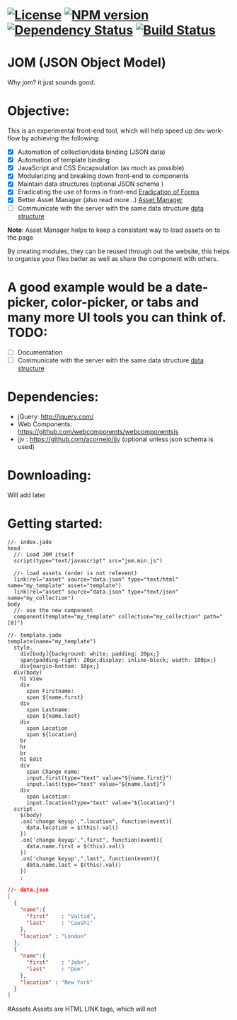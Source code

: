 [![License][LicenseIMGURL]][LicenseURL] [![NPM version][NPMIMGURL]][NPMURL] [![Dependency Status](https://gemnasium.com/valtido/jom.svg)](https://gemnasium.com/valtido/jom) [![Build Status](https://travis-ci.org/valtido/jom.svg?branch=master)](https://travis-ci.org/valtido/jom)
==
[NPMIMGURL]:                https://img.shields.io/npm/v/minify.svg?style=flat
[NPMURL]:                   //npmjs.org/package/minify
[LicenseIMGURL]:            https://img.shields.io/badge/license-MIT-317BF9.svg?style=flat
[LicenseURL]:               https://tldrlegal.com/license/mit-license "MIT License"
[Eradication of Forms]:     http://wp.me/p2HjHX-5x "Eradication of Forms"
[Asset Manager]:            http://wp.me/p2HjHX-5J "Asset Manager"
[data structure]:           http://wp.me/p2HjHX-5J "Data Structure"

JOM (JSON Object Model)
==
Why jom? it just sounds good.

Objective:
==
This is an experimental front-end tool, which will help speed up dev work-flow by
achieving the following:

- [x] Automation of collection/data binding (JSON data)
- [x] Automation of template binding
- [x] JavaScript and CSS Encapsulation (as much as possible)
- [x] Modularizing and breaking down front-end to components
- [x] Maintain data structures (optional JSON schema )
- [x] Eradicating the use of forms in front-end [Eradication of Forms]
- [x] Better Asset Manager (also read more...) [Asset Manager]
- [ ] Communicate with the server with the same data structure [data structure]

**Note**: Asset Manager helps to keep a consistent way to load assets on to the page

By creating modules, they can be reused through out the website, this helps
to organise your files better as well as share the component with others.

A good example would be a date-picker, color-picker, or tabs and many more UI
tools you can think of.
TODO:
==
- [ ] Documentation
- [ ] Communicate with the server with the same data structure [data structure]

Dependencies:
==
- jQuery: http://jquery.com/
- Web Components: https://github.com/webcomponents/webcomponentsjs
- jjv : https://github.com/acornejo/jjv (optional unless json schema is used)

Downloading:
==
Will add later

Getting started:
==

```jade
//- index.jade
head
  //- Load JOM itself
  script(type="text/javascript" src="jom.min.js")

  //- load assets (order is not relevent)
  link(rel="asset" source="data.json" type="text/html" name="my_template" asset="template")
  link(rel="asset" source="data.json" type="text/json" name="my_collection")
body
  //- use the new component
  component(template="my_template" collection="my_collection" path="[0]")
```
```jade
//- template.jade
template(name="my_template")
  style.
    div[body]{background: white; padding: 20px;}
    span{padding-right: 20px;display: inline-block; width: 100px;}
    div{margin-bottom: 10px;}
  div(body)
    h1 View
    div
      span Firstname:
      span ${name.first}
    div
      span Lastname:
      span ${name.last}
    div
      span Location
      span ${location}
    br
    hr
    br
    h1 Edit
    div
      span Change name:
      input.first(type="text" value="${name.first}")
      input.last(type="text" value="${name.last}")
    div
      span Location:
      input.location(type="text" value="${location}")
  script.
    $(body)
    .on('change keyup',".location", function(event){
      data.location = $(this).val()
    })
    .on('change keyup',".first", function(event){
      data.name.first = $(this).val()
    })
    .on('change keyup',".last", function(event){
      data.name.last = $(this).val()
    })
    ;

```

```json
//- data.json
[
  {
    "name":{
      "first"    : "Valtid",
      "last"     : "Caushi"
    },
    "location" : "London"
  },
  {
    "name":{
      "first"    : "John",
      "last"     : "Doe"
    },
    "location" : "New York"
  }
]
```

#Assets
Assets are HTML LINK tags, which will not 
